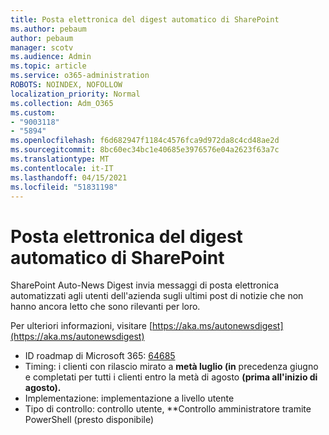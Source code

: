 ```yaml
---
title: Posta elettronica del digest automatico di SharePoint
ms.author: pebaum
author: pebaum
manager: scotv
ms.audience: Admin
ms.topic: article
ms.service: o365-administration
ROBOTS: NOINDEX, NOFOLLOW
localization_priority: Normal
ms.collection: Adm_O365
ms.custom:
- "9003118"
- "5894"
ms.openlocfilehash: f6d682947f1184c4576fca9d972da8c4cd48ae2d
ms.sourcegitcommit: 8bc60ec34bc1e40685e3976576e04a2623f63a7c
ms.translationtype: MT
ms.contentlocale: it-IT
ms.lasthandoff: 04/15/2021
ms.locfileid: "51831198"
---
```

# <a name="sharepoint-auto-digest-email"></a>Posta elettronica del digest automatico di SharePoint

SharePoint Auto-News Digest invia messaggi di posta elettronica automatizzati agli utenti dell'azienda sugli ultimi post di notizie che non hanno ancora letto che sono rilevanti per loro.

Per ulteriori informazioni, visitare [https://aka.ms/autonewsdigest](https://aka.ms/autonewsdigest)

- ID roadmap di Microsoft 365:  [64685](https://www.microsoft.com/microsoft-365/roadmap?filters=&featureid=64685)
- Timing: i clienti con rilascio mirato a **metà luglio (in** precedenza giugno e completati per tutti i clienti entro la metà di agosto **(prima all'inizio di agosto).**
- Implementazione: implementazione a livello utente
- Tipo di controllo: controllo utente, **Controllo amministratore tramite PowerShell (presto disponibile)
